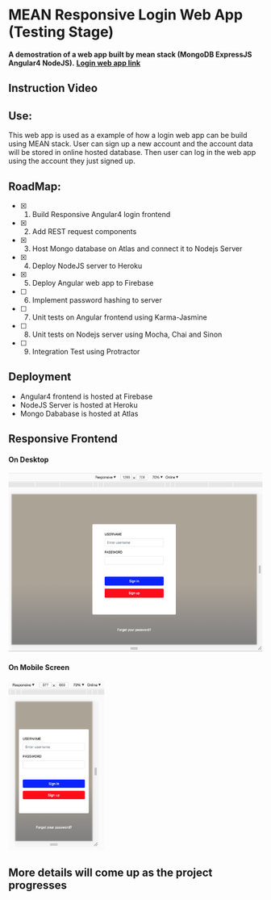 # MEAN Responsive Login Web App (Testing Stage)

**A demostration of a web app built by mean stack (MongoDB ExpressJS Angular4 NodeJS).**
**[Login web app link](https://jay-shi-mean-login.firebaseapp.com "login web app")** 

## Instruction Video

## Use:
This web app is used as a example of how a login web app can be build using MEAN stack. User can sign up a new account and the account data will be stored in online hosted database. Then user can log in the web app using the account they just signed up.

## RoadMap:
  - [x] 1. Build Responsive Angular4 login frontend
  - [x] 2. Add REST request components
  - [x] 3. Host Mongo database on Atlas and connect it to Nodejs Server
  - [x] 4. Deploy NodeJS server to Heroku
  - [x] 5. Deploy Angular web app to Firebase
  - [ ] 6. Implement password hashing to server
  - [ ] 7. Unit tests on Angular frontend using Karma-Jasmine
  - [ ] 8. Unit tests on Nodejs server using Mocha, Chai and Sinon
  - [ ] 9. Integration Test using Protractor

## Deployment
* Angular4 frontend is hosted at Firebase
* NodeJS Server is hosted at Heroku
* Mongo Dababase is hosted at Atlas

## Responsive Frontend
#### On Desktop
<img src="./imgs/rwd-desktop.png" width="633" height="354" />

#### On Mobile Screen
<img src="./imgs/rwd-mobile.png" width="190" height="335" />



## More details will come up as the project progresses